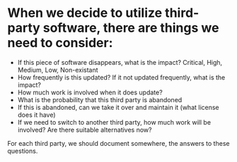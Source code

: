 # When we decide to utilize third-party software, there are things we need to consider:
* If this piece of software disappears, what is the impact?
Critical, High, Medium, Low, Non-existant
* How frequently is this updated? If it not updated frequently, what is the impact?
* How much work is involved when it does update?
* What is the probability that this third party is abandoned
* If this is abandoned, can we take it over and maintain it (what license does it have)
* If we need to switch to another third party, how much work will be involved? Are there suitable alternatives now?

For each third party, we should document somewhere, the answers to these questions.